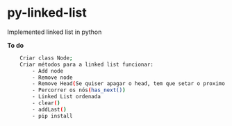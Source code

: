# py-linked-list
Implemented linked list in python

**To do**
```sh
    Criar class Node;
    Criar métodos para a linked list funcionar:
        - Add node
        - Remove node 
        - Remove Head(Se quiser apagar o head, tem que setar o proximo do head como head)
        - Percorrer os nós(has_next())
        - Linked List ordenada
        - clear()
        - addLast()
        - pip install
```